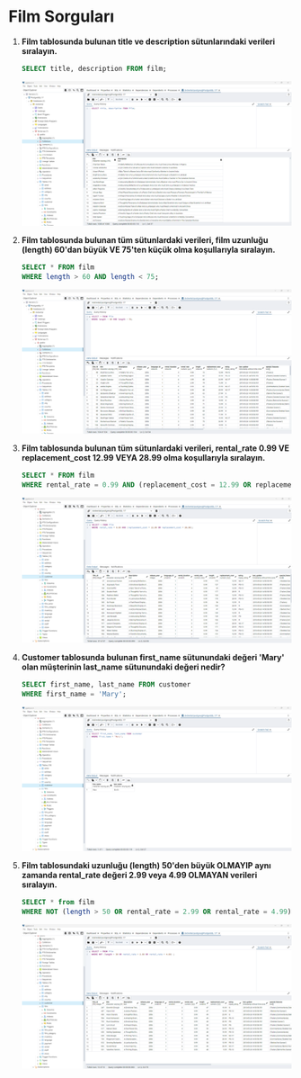 # Film Sorguları

1. **Film tablosunda bulunan title ve description sütunlarındaki verileri sıralayın.**

    ```sql
    SELECT title, description FROM film;
    ```
    ![Cevap01](https://github.com/mahirozkan/patika-plus-back-end-web-developer/blob/master/week-6/Odev01/s01.png)

2. **Film tablosunda bulunan tüm sütunlardaki verileri, film uzunluğu (length) 60'dan büyük VE 75'ten küçük olma koşullarıyla sıralayın.**

    ```sql
    SELECT * FROM film
    WHERE length > 60 AND length < 75;
    ```
    ![Cevap02](https://github.com/mahirozkan/patika-plus-back-end-web-developer/blob/master/week-6/Odev01/s02.png)

3. **Film tablosunda bulunan tüm sütunlardaki verileri, rental_rate 0.99 VE replacement_cost 12.99 VEYA 28.99 olma koşullarıyla sıralayın.**

    ```sql
    SELECT * FROM film
    WHERE rental_rate = 0.99 AND (replacement_cost = 12.99 OR replacement_cost = 28.99);
    ```
    ![Cevap03](https://github.com/mahirozkan/patika-plus-back-end-web-developer/blob/master/week-6/Odev01/s03.png)

4. **Customer tablosunda bulunan first_name sütunundaki değeri 'Mary' olan müşterinin last_name sütunundaki değeri nedir?**

    ```sql
    SELECT first_name, last_name FROM customer
    WHERE first_name = 'Mary';
    ```
    ![Cevap04](https://github.com/mahirozkan/patika-plus-back-end-web-developer/blob/master/week-6/Odev01/s04.png)

5. **Film tablosundaki uzunluğu (length) 50'den büyük OLMAYIP aynı zamanda rental_rate değeri 2.99 veya 4.99 OLMAYAN verileri sıralayın.**

    ```sql
    SELECT * from film
    WHERE NOT (length > 50 OR rental_rate = 2.99 OR rental_rate = 4.99);
    ```
    ![Cevap05](https://github.com/mahirozkan/patika-plus-back-end-web-developer/blob/master/week-6/Odev01/s05.png)
